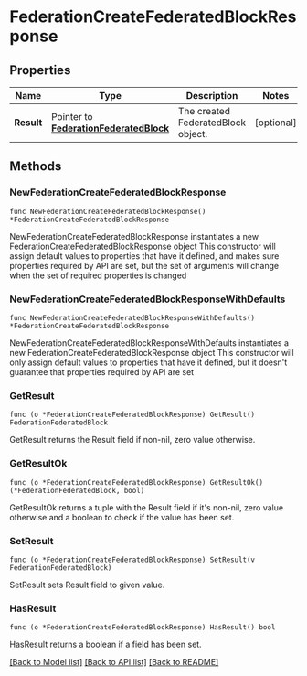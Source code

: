 # FederationCreateFederatedBlockResponse

## Properties

Name | Type | Description | Notes
------------ | ------------- | ------------- | -------------
**Result** | Pointer to [**FederationFederatedBlock**](FederationFederatedBlock.md) | The created FederatedBlock object. | [optional] 

## Methods

### NewFederationCreateFederatedBlockResponse

`func NewFederationCreateFederatedBlockResponse() *FederationCreateFederatedBlockResponse`

NewFederationCreateFederatedBlockResponse instantiates a new FederationCreateFederatedBlockResponse object
This constructor will assign default values to properties that have it defined,
and makes sure properties required by API are set, but the set of arguments
will change when the set of required properties is changed

### NewFederationCreateFederatedBlockResponseWithDefaults

`func NewFederationCreateFederatedBlockResponseWithDefaults() *FederationCreateFederatedBlockResponse`

NewFederationCreateFederatedBlockResponseWithDefaults instantiates a new FederationCreateFederatedBlockResponse object
This constructor will only assign default values to properties that have it defined,
but it doesn't guarantee that properties required by API are set

### GetResult

`func (o *FederationCreateFederatedBlockResponse) GetResult() FederationFederatedBlock`

GetResult returns the Result field if non-nil, zero value otherwise.

### GetResultOk

`func (o *FederationCreateFederatedBlockResponse) GetResultOk() (*FederationFederatedBlock, bool)`

GetResultOk returns a tuple with the Result field if it's non-nil, zero value otherwise
and a boolean to check if the value has been set.

### SetResult

`func (o *FederationCreateFederatedBlockResponse) SetResult(v FederationFederatedBlock)`

SetResult sets Result field to given value.

### HasResult

`func (o *FederationCreateFederatedBlockResponse) HasResult() bool`

HasResult returns a boolean if a field has been set.


[[Back to Model list]](../README.md#documentation-for-models) [[Back to API list]](../README.md#documentation-for-api-endpoints) [[Back to README]](../README.md)


